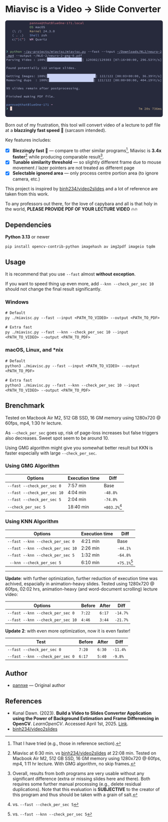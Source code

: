 # Miavisc is a Video → Slide Converter

![alt text](img/image.png)

Born out of my frustration, this tool will convert video of a lecture to pdf file at a **blazzingly fast speed** 🚀 (sarcasm intended).

Key features includes:

- [x] **Blezzingly fast 🚀** — compare to other similar programs[^3], Miavisc is **3.4x faster**[^4] while producing comparable result[^5].
- [x] **Tunable similarity threshold** — so slightly different frame due to mouse movement / lazer pointers are not treated as different page
- [x] **Selectable ignored area** — only process centre portion area (to ignore camera, etc.)

[^3]: That I have tried (e.g., those in reference section).
[^4]: Miavisc at 6:30 min. vs [binh234/video2slides](https://github.com/binh234/video2slides) at 22:08 min. Tested on Macbook Air M2, 512 GB SSD, 16 GM memory using 1280x720 @ 60fps, mp4, 1:11 hr lecture. With GMG algorithm, no skip frames.
[^5]: Overall, results from both programs are very usable without any significant difference (extra or missing slides here and there). Both requires some further manual processing (e.g., delete residual duplications). Note that this evaluation is **SUBJECTIVE** to the creator of this program and thus should be taken with a grain of salt.

This project is inspired by [binh234/video2slides](https://github.com/binh234/video2slides) and a lot of reference are taken from this work.

To any professors out there, for the love of capybara and all is that holy in the world, **PLEASE PROVIDE PDF OF YOUR LECTURE VIDEO** 🔥🔥

## Dependencies

**Python 3.13** or newer

```
pip install opencv-contrib-python imagehash av img2pdf imageio tqdm
```

## Usage

It is recommend that you use `--fast` almost **without exception**.

If you want to speed thing up even more, add `--knn --check_per_sec 10` should not change the final result significantly.

### Windows

```
# Default
py ./miavisc.py --fast --input <PATH_TO_VIDEO> --output <PATH_TO_PDF>
```

```
# Extra fast
py ./miavisc.py --fast --knn --check_per_sec 10 --input <PATH_TO_VIDEO> --output <PATH_TO_PDF>
```

### macOS, Linux, and \*nix

```
# Default
python3 ./miavisc.py --fast --input <PATH_TO_VIDEO> --output <PATH_TO_PDF>
```

```
# Extra fast
python3 ./miavisc.py --fast --knn --check_per_sec 10 --input <PATH_TO_VIDEO> --output <PATH_TO_PDF>
```

## Brenchmark

Tested on Macbook Air M2, 512 GB SSD, 16 GM memory using 1280x720 @ 60fps, mp4, 1:30 hr lecture.

As `--check_per_sec` goes up, risk of page-loss increases but false triggers also decreases. Sweet spot seem to be around 10.

Using GMG algorithm might give you somewhat better result but KKN is faster especially with large `--check_per_sec`.

### Using GMG Algorithm

| Options                     | Execution time | Diff          |
| --------------------------- | -------------- | ------------- |
| `--fast --check_per_sec 0`  | 7:57 min       | Base          |
| `--fast --check_per_sec 10` | 4:04 min       | `-48.8%`      |
| `--fast --check_per_sec 5`  | 2:04 min       | `-74.0%`      |
| `--check_per_sec 5`         | 18:40 min      | `+803.2%`[^1] |

[^1]: vs. `--fast --check_per_sec 5`

### Using KNN Algorithm

| Options                           | Execution time | Diff         |
| --------------------------------- | -------------- | ------------ |
| `--fast --knn --check_per_sec 0`  | 4:21 min       | Base         |
| `--fast --knn --check_per_sec 10` | 2:26 min       | `-44.1%`     |
| `--fast --knn --check_per_sec 5`  | 1:32 min       | `-64.8%`     |
| ` --knn --check_per_sec 5`        | 6:10 min       | `+75.1%`[^2] |

[^2]: vs. `--fast --knn --check_per_sec 5`

---

**Update**: with further optimization, further reduction of execution time was achived, espacially in animation-heavy slides. Tested using 1280x720 @ 60fps, 02:02 hrs, animation-heavy (and word-document scrolling) lecture video:

| Options                           | Before | After  | Diff     |
| --------------------------------- | ------ | ------ | -------- |
| `--fast --knn --check_per_sec 0`  | `7:22` | `6:17` | `-14.7%` |
| `--fast --knn --check_per_sec 10` | `4:46` | `3:44` | `-21.7%` |

**Update 2**: with even more optimization, now it is even faster!  

| Test                             | Before | After  | Diff     |
| -------------------------------- | ------ | ------ | -------- |
| `--fast --check_per_sec 0`       | `7:20` | `6:30` | `-11.4%` |
| `--fast --knn --check_per_sec 0` | `6:17` | `5:40` | `-9.8%` |

## Author

- [pannxe](https://github.com/pannxe) — Original author

## References

- Kunal Dawn. (2023). **Build a Video to Slides Converter Application using the Power of Background Estimation and Frame Differencing in OpenCV**. _LearnOpenCV_. Accessed April 1st, 2025. [Link](https://learnopencv.com/video-to-slides-converter-using-background-subtraction/).
- [binh234/video2slides](https://github.com/binh234/video2slides)
